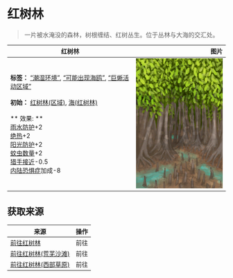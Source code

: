 # 红树林  
> 一片被水淹没的森林，树根缠结、红树丛生。位于丛林与大海的交汇处。  
  
  红树林  |   图片   
 ----  |  ----:   
 **标签：**	[“潮湿环境”](tag_EnvHumid.md), [“可能出现海鸥”](tag_Coastal.md), [“巨蜥活动区域”](tag_MonitorTerritory.md)<br><br>**初始：**	[红树林(区域)](Mangroves.md), [海(红树林)](Sea_Mangroves.md)<br><br>** 效果: **<br>[雨水防护](RainProtection.md)+2<br>[绝热](InsulationHeat.md)+2<br>[阳光防护](SunProtection.md)+2<br>[蚊虫数量](BugPopulation.md)+2<br>[猎手接近](HuntersProximity.md)-0.5<br>[内陆恐惧症](LandSickness.md)加成-8  |  <img decoding="async" src="Sprite/Mangroves.png" href="a.md" style="max-width:300px;max-height:300px;">   
  
## 获取来源  
来源  |  操作  
----  |  ----  
[前往红树林](Path_BayToMangroves.md)  |  前往  
[前往红树林(荒芜沙滩)](Path_DesolateBeachToMangroves.md)  |  前往  
[前往红树林(西部草原)](Path_GrasslandsWToMangroves.md)  |  前往  


<script>document.title="红树林 - 卡牌生存百科 Card Survival Wiki";</script>